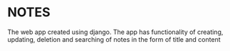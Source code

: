 # NOTES

The web app created using django.
The app has functionality of creating, updating, deletion and searching of notes in the form of title and content
